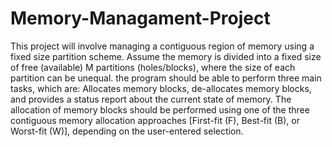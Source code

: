 # Memory-Managament-Project
 This project will involve managing a contiguous region of memory using a fixed size partition scheme.
Assume the memory is divided into a fixed size of free (available) M partitions (holes/blocks), where the
size of each partition can be unequal. the program should be able to perform three main tasks, which
are: Allocates memory blocks, de-allocates memory blocks, and provides a status report about the current
state of memory. The allocation of memory blocks should be performed using one of the three contiguous
memory allocation approaches [First-fit (F), Best-fit (B), or Worst-fit (W)], depending on the user-entered
selection. 
